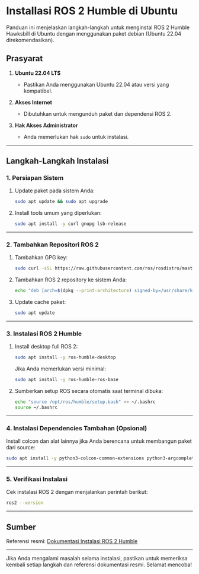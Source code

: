 # Installasi ROS 2 Humble di Ubuntu

Panduan ini menjelaskan langkah-langkah untuk menginstal ROS 2 Humble Hawksbill di Ubuntu dengan menggunakan paket debian (Ubuntu 22.04 direkomendasikan).

## Prasyarat

1. **Ubuntu 22.04 LTS**
   - Pastikan Anda menggunakan Ubuntu 22.04 atau versi yang kompatibel.

2. **Akses Internet**
   - Dibutuhkan untuk mengunduh paket dan dependensi ROS 2.

3. **Hak Akses Administrator**
   - Anda memerlukan hak `sudo` untuk instalasi.

---

## Langkah-Langkah Instalasi

### 1. Persiapan Sistem

1. Update paket pada sistem Anda:

   ```bash
   sudo apt update && sudo apt upgrade
   ```

2. Install tools umum yang diperlukan:

   ```bash
   sudo apt install -y curl gnupg lsb-release
   ```

---

### 2. Tambahkan Repositori ROS 2

1. Tambahkan GPG key:

   ```bash
   sudo curl -sSL https://raw.githubusercontent.com/ros/rosdistro/master/ros.key -o /usr/share/keyrings/ros-archive-keyring.gpg
   ```

2. Tambahkan ROS 2 repository ke sistem Anda:

   ```bash
   echo "deb [arch=$(dpkg --print-architecture) signed-by=/usr/share/keyrings/ros-archive-keyring.gpg] http://packages.ros.org/ros2/ubuntu $(lsb_release -cs) main" | sudo tee /etc/apt/sources.list.d/ros2.list > /dev/null
   ```

3. Update cache paket:

   ```bash
   sudo apt update
   ```

---

### 3. Instalasi ROS 2 Humble

1. Install desktop full ROS 2:

   ```bash
   sudo apt install -y ros-humble-desktop
   ```

   Jika Anda memerlukan versi minimal:

   ```bash
   sudo apt install -y ros-humble-ros-base
   ```

2. Sumberkan setup ROS secara otomatis saat terminal dibuka:

   ```bash
   echo "source /opt/ros/humble/setup.bash" >> ~/.bashrc
   source ~/.bashrc
   ```

---

### 4. Instalasi Dependencies Tambahan (Opsional)

Install colcon dan alat lainnya jika Anda berencana untuk membangun paket dari source:

```bash
sudo apt install -y python3-colcon-common-extensions python3-argcomplete
```

---

### 5. Verifikasi Instalasi

Cek instalasi ROS 2 dengan menjalankan perintah berikut:

```bash
ros2 --version
```

---

## Sumber

Referensi resmi: [Dokumentasi Instalasi ROS 2 Humble](https://docs.ros.org/en/humble/Installation/Ubuntu-Install-Debs.html)

---

Jika Anda mengalami masalah selama instalasi, pastikan untuk memeriksa kembali setiap langkah dan referensi dokumentasi resmi. Selamat mencoba!

